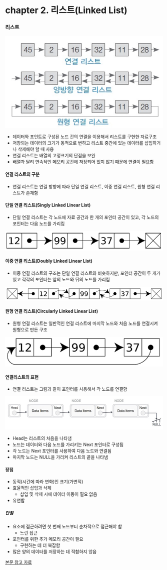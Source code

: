 # chapter 2. 리스트(Linked List)

### 리스트

![linkedlist](https://github.com/BangYunseo/TIL/blob/main/ComputerScience/Data%20Structure/%20Image/ch02/linkedlist.PNG)

- 데이터와 포인트로 구성된 노드 간의 연결을 이용해서 리스트를 구현한 자료구조
- 저장되는 데이터의 크기가 동적으로 변하고 리스트 중간에 있는 데이터를 삽입하거나 삭제해야 할 때 사용
- 연결 리스트는 배열의 고정크기의 단점을 보완
- 배열과 달리 연속적인 메모리 공간에 저장되어 있지 않기 때문에 연결이 필요함

#### 연결 리스트의 구분

- 연결 리스트는 연결 방향에 따라 단일 연결 리스트, 이중 연결 리스트, 원형 연결 리스트가 존재함

#### 단일 연결 리스트(Singly Linked Linear List)

- 단일 연결 리스트는 각 노드에 자료 공간과 한 개의 포인터 공간이 있고, 각 노드의 포인터는 다음 노드를 가리킴

![Singly](https://github.com/BangYunseo/TIL/blob/main/ComputerScience/Data%20Structure/%20Image/ch02/Singly.PNG)

#### 이중 연결 리스트(Doubly Linked Linear List)

- 이중 연결 리스트의 구조는 단일 연결 리스트와 비슷하지만, 포인터 공간이 두 개가 있고 각각의 포인터는 앞의 노드와 뒤의 노드를 가리킴

![Doubly](https://github.com/BangYunseo/TIL/blob/main/ComputerScience/Data%20Structure/%20Image/ch02/Doubly.PNG)

#### 원형 연결 리스트(Circularly Linked Linear List)

- 원형 연결 리스트는 일반적인 연결 리스트에 마지막 노드와 처음 노드를 연결시켜 원형으로 만든 구조

![Circularly](https://github.com/BangYunseo/TIL/blob/main/ComputerScience/Data%20Structure/%20Image/ch02/Circularly.PNG)

#### 연결리스트의 표현

- 연결 리스트는 그림과 같이 포인터를 사용해서 각 노드를 연결함

![linkedlist2](https://github.com/BangYunseo/TIL/blob/main/ComputerScience/Data%20Structure/%20Image/ch02/linkedlist2.PNG)

- Head는 리스트의 처음을 나타냄
- 노드는 데이터와 다음 노드를 가리키는 Next 포인터로 구성됨
- 각 노드는 Next 포인터를 사용하여 다음 노드와 연결됨
- 마지막 노드는 NULL을 가리켜 리스트의 끝을 나타냄

#### 장점

- 동적(시간에 따라 변화)인 크기(가변적)
- 효율적인 삽입과 삭제
  - 삽입 및 삭제 시에 데이터 이동이 필요 없음
- 유연함

##### 단점

- 요소에 접근하려면 첫 번째 노드부터 순차적으로 접근해야 함
  - 느린 접근
- 포인터를 위한 추가 메모리 공간이 필요
  - 구현하는 데 더 복잡함
- 많은 양의 데이터를 저장하는 데 적합하지 않음

[본문 참고 자료](https://yoongrammer.tistory.com/44?category=956616)
